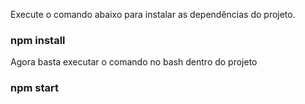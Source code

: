 Execute o comando abaixo para instalar as dependências do projeto.
### npm install

Agora basta executar o comando no bash dentro do projeto
### npm start